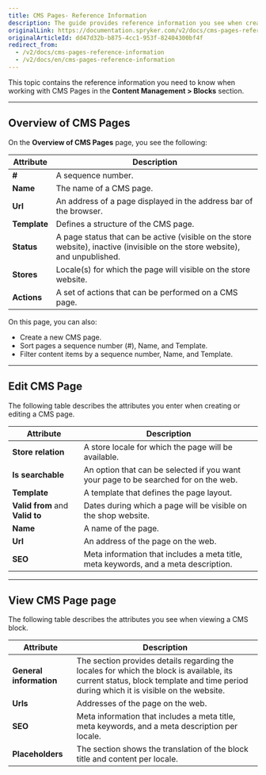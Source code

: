```yaml
---
title: CMS Pages- Reference Information
description: The guide provides reference information you see when creating, viewing and editing CMS pages in the Back Office.
originalLink: https://documentation.spryker.com/v2/docs/cms-pages-reference-information
originalArticleId: dd47d32b-b875-4cc1-953f-82404300bf4f
redirect_from:
  - /v2/docs/cms-pages-reference-information
  - /v2/docs/en/cms-pages-reference-information
---
```


This topic contains the reference information you need to know when working with CMS Pages in the **Content Management > Blocks** section.
***
## Overview of CMS Pages
On the **Overview of CMS Pages** page, you see the following:

| Attribute | Description |
| --- | --- |
| **#** | A sequence number. |
| **Name** | The name of a CMS page. |
| **Url** | An address of a page displayed in the address bar of the browser. |
| **Template** | Defines a structure of the CMS page. |
| **Status** | A page status that can be active (visible on the store website), inactive (invisible on the store website), and unpublished. |
| **Stores** | Locale(s) for which the page will visible on the store website. |
| **Actions** |A set of actions that can be performed on a CMS page. |

On this page, you can also:

* Create a new CMS page.
* Sort pages a sequence number (#), Name, and Template.
* Filter content items by a sequence number, Name, and Template.

***
## Edit CMS Page
The following table describes the attributes you enter when creating or editing a CMS page.

|Attribute |  Description|
| --- | --- |
| **Store relation** |  A store locale for which the page will be available. |
| **Is searchable** | An option that can be selected if you want your page to be searched for on the web. |
| **Template** | A template that defines the page layout.  |
| **Valid from** and **Valid to** | Dates during which a page will be visible on the shop website. |
| **Name** | A name of the page. |
| **Url** | An address of the page on the web. |
| **SEO** | Meta information that includes a meta title, meta keywords, and a meta description. |

***
## View CMS Page page
The following table describes the attributes you see when viewing a CMS block.

| Attribute | Description |
| --- | --- |
| **General information** | The section provides details regarding the locales for which the block is available, its current status, block template and time period during which it is visible on the website. |
| **Urls** | Addresses of the page on the web. |
| **SEO** | Meta information that includes a meta title, meta keywords, and a meta description per locale. |
| **Placeholders** | The section shows the translation of the block title and content per locale. |
